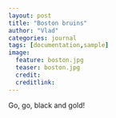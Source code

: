 ```yaml
---
layout: post
title: "Boston bruins"
author: "Vlad"
categories: journal
tags: [documentation,sample]
image:
  feature: boston.jpg
  teaser: boston.jpg
  credit:
  creditlink:
---
```


Go, go, black and gold!